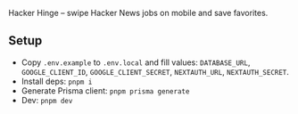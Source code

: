 Hacker Hinge – swipe Hacker News jobs on mobile and save favorites.

## Setup
- Copy `.env.example` to `.env.local` and fill values: `DATABASE_URL`, `GOOGLE_CLIENT_ID`, `GOOGLE_CLIENT_SECRET`, `NEXTAUTH_URL`, `NEXTAUTH_SECRET`.
- Install deps: `pnpm i`
- Generate Prisma client: `pnpm prisma generate`
- Dev: `pnpm dev`
